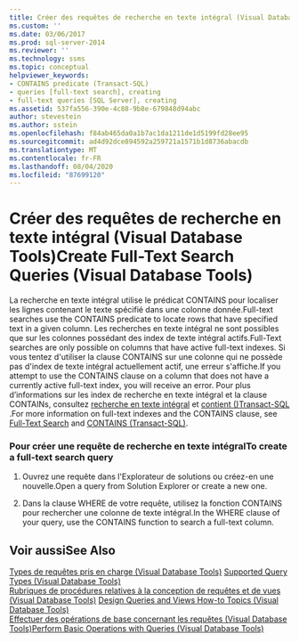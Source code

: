 ```yaml
---
title: Créer des requêtes de recherche en texte intégral (Visual Database Tools) | Microsoft Docs
ms.custom: ''
ms.date: 03/06/2017
ms.prod: sql-server-2014
ms.reviewer: ''
ms.technology: ssms
ms.topic: conceptual
helpviewer_keywords:
- CONTAINS predicate (Transact-SQL)
- queries [full-text search], creating
- full-text queries [SQL Server], creating
ms.assetid: 537fa556-390e-4c88-9b8e-679848d94abc
author: stevestein
ms.author: sstein
ms.openlocfilehash: f84ab465da0a1b7ac1da1211de1d5199fd28ee95
ms.sourcegitcommit: ad4d92dce894592a259721a1571b1d8736abacdb
ms.translationtype: MT
ms.contentlocale: fr-FR
ms.lasthandoff: 08/04/2020
ms.locfileid: "87699120"
---
```

# <a name="create-full-text-search-queries-visual-database-tools"></a><span data-ttu-id="90abc-102">Créer des requêtes de recherche en texte intégral (Visual Database Tools)</span><span class="sxs-lookup"><span data-stu-id="90abc-102">Create Full-Text Search Queries (Visual Database Tools)</span></span>
  <span data-ttu-id="90abc-103">La recherche en texte intégral utilise le prédicat CONTAINS pour localiser les lignes contenant le texte spécifié dans une colonne donnée.</span><span class="sxs-lookup"><span data-stu-id="90abc-103">Full-text searches use the CONTAINS predicate to locate rows that have specified text in a given column.</span></span> <span data-ttu-id="90abc-104">Les recherches en texte intégral ne sont possibles que sur les colonnes possédant des index de texte intégral actifs.</span><span class="sxs-lookup"><span data-stu-id="90abc-104">Full-Text searches are only possible on columns that have active full-text indexes.</span></span> <span data-ttu-id="90abc-105">Si vous tentez d'utiliser la clause CONTAINS sur une colonne qui ne possède pas d'index de texte intégral actuellement actif, une erreur s'affiche.</span><span class="sxs-lookup"><span data-stu-id="90abc-105">If you attempt to use the CONTAINS clause on a column that does not have a currently active full-text index, you will receive an error.</span></span> <span data-ttu-id="90abc-106">Pour plus d’informations sur les index de recherche en texte intégral et la clause CONTAINs, consultez [recherche en texte intégral](../../relational-databases/search/full-text-search.md) et [contient &#40;&#41;Transact-SQL ](/sql/t-sql/queries/contains-transact-sql).</span><span class="sxs-lookup"><span data-stu-id="90abc-106">For more information on full-text indexes and the CONTAINS clause, see [Full-Text Search](../../relational-databases/search/full-text-search.md) and [CONTAINS &#40;Transact-SQL&#41;](/sql/t-sql/queries/contains-transact-sql).</span></span>  
  
### <a name="to-create-a-full-text-search-query"></a><span data-ttu-id="90abc-107">Pour créer une requête de recherche en texte intégral</span><span class="sxs-lookup"><span data-stu-id="90abc-107">To create a full-text search query</span></span>  
  
1.  <span data-ttu-id="90abc-108">Ouvrez une requête dans l'Explorateur de solutions ou créez-en une nouvelle.</span><span class="sxs-lookup"><span data-stu-id="90abc-108">Open a query from Solution Explorer or create a new one.</span></span>  
  
2.  <span data-ttu-id="90abc-109">Dans la clause WHERE de votre requête, utilisez la fonction CONTAINS pour rechercher une colonne de texte intégral.</span><span class="sxs-lookup"><span data-stu-id="90abc-109">In the WHERE clause of your query, use the CONTAINS function to search a full-text column.</span></span>  
  
## <a name="see-also"></a><span data-ttu-id="90abc-110">Voir aussi</span><span class="sxs-lookup"><span data-stu-id="90abc-110">See Also</span></span>  
 <span data-ttu-id="90abc-111">[Types de requêtes pris en charge &#40;Visual Database Tools&#41;](visual-database-tools.md) </span><span class="sxs-lookup"><span data-stu-id="90abc-111">[Supported Query Types &#40;Visual Database Tools&#41;](visual-database-tools.md) </span></span>  
 <span data-ttu-id="90abc-112">[Rubriques de procédures relatives à la conception de requêtes et de vues &#40;Visual Database Tools&#41;](design-queries-and-views-how-to-topics-visual-database-tools.md) </span><span class="sxs-lookup"><span data-stu-id="90abc-112">[Design Queries and Views How-to Topics &#40;Visual Database Tools&#41;](design-queries-and-views-how-to-topics-visual-database-tools.md) </span></span>  
 [<span data-ttu-id="90abc-113">Effectuer des opérations de base concernant les requêtes &#40;Visual Database Tools&#41;</span><span class="sxs-lookup"><span data-stu-id="90abc-113">Perform Basic Operations with Queries &#40;Visual Database Tools&#41;</span></span>](perform-basic-operations-with-queries-visual-database-tools.md)  
  
  
